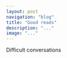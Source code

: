 ```yaml
---
layout: post
navigation: "blog"
title: "Good reads"
description: "..."
image: "..."
---
```


Difficult conversations

